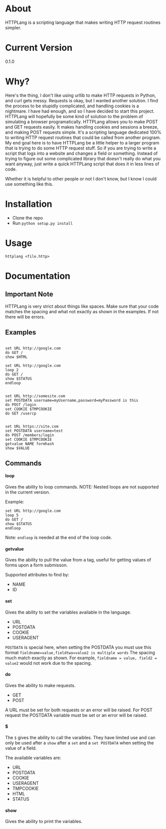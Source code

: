 About
=====

HTTPLang is a scripting language that makes writing HTTP request routines simpler.

Current Version
===============

0.1.0

Why?
====

Here's the thing, I don't like using urllib to make HTTP requests in Python, and curl gets messy. Requests is okay, but I wanted another solution. I find the process to be stupidly complicated, and handling cookies is a nightmare. I have had enough, and so I have decided to start this project. HTTPLang will hopefully be some kind of solution to the problem of simulating a browser programatically. HTTPLang allows you to make POST and GET requests easily. It makes handling cookies and sessions a breeze, and making POST requests simple. It's a scripting language dedicated 100% to writing HTTP request routines that could be called from another program. My end goal here is to have HTTPLang be a little helper to a larger program that is trying to do some HTTP request stuff. So if you are trying to write a script that logs into a website and changes a field or something. Instead of trying to figure out some complicated library that doesn't really do what you want anyway, just write a quick HTTPLang script that does it in less lines of code.

Whether it is helpful to other people or not I don't know, but I know I could use something like this.


Installation
====
* Clone the repo
* Run `python setup.py install`

Usage
===
`httplang <file.http>`

Documentation
=============

Important Note
--------------

HTTPLang is very strict about things like spaces. Make sure that your code matches the spacing and what not exactly as shown in the examples. If not there will be errors.

Examples
--------


```

set URL http://google.com
do GET /
show $HTML

```

```
set URL http://google.com
loop 2
do GET /
show $STATUS
endloop

```

```

set URL http://somesite.com
set POSTDATA username=myUsername,password=myPassword is this
do POST /login
set COOKIE $TMPCOOKIE
do GET /usercp

```

```

set URL https://site.com
set POSTDATA username=test
do POST /members/login
set COOKIE $TMPCOOKIE
getvalue NAME formhash
show $VALUE

```


Commands
--------

#### loop

Gives the ability to loop commands. NOTE: Nested loops are not supported in the current version.

Example:
```
set URL http://google.com
loop 5
do GET /
show $STATUS
endloop

```

Note: `endloop` is needed at the end of the loop code.


#### getvalue

Gives the ability to pull the value from a tag, useful for getting values of forms upon a form submisson.

Supported attributes to find by:

- NAME
- ID


#### set

Gives the ability to set the variables available in the language.

- URL
- POSTDATA
- COOKIE
- USERAGENT

`POSTDATA` is special here, when setting the POSTDATA you must use this format ```fieldname=value,fieldtwo=value2 is multiple words``` The spacing much match exactly as shown. For example, ```fieldname = value, field2 = value2``` would not work due to the spacing.

#### do

Gives the ability to make requests.

- GET
- POST

A URL must be set for both requests or an error will be raised. For POST request the POSTDATA variable must be set or an error will be raised.

#### $

The `$` gives the ability to call the varaibles. They have limited use and can only be used after a `show` after a `set` and a `set POSTDATA` when setting the value of a field.

The available variables are:

- URL
- POSTDATA
- COOKIE
- USERAGENT
- TMPCOOKIE
- HTML
- STATUS

#### show

Gives the ability to print the variables.
